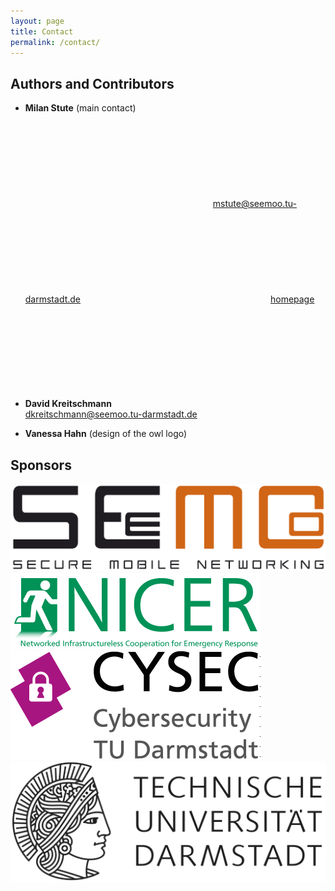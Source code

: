 ```yaml
---
layout: page
title: Contact
permalink: /contact/
---
```


## Authors and Contributors

* **Milan Stute** (main contact)
<a href="mailto:mstute@seemoo.tu-darmstadt.de"><svg class="svg-icon"><use xlink:href="{{ '/assets/files.svg#envelope' | relative_url }}"></use></svg>mstute@seemoo.tu-darmstadt.de</a>
<a href="https://www.seemoo.tu-darmstadt.de/team/milan-stute"><svg class="svg-icon"><use xlink:href="{{ '/assets/files.svg#home' | relative_url }}"></use></svg>homepage</a>

* **David Kreitschmann**
<a href="mailto:dkreitschmann@seemoo.tu-darmstadt.de"><svg class="svg-icon"><use xlink:href="{{ '/assets/files.svg#envelope' | relative_url }}"></use></svg>dkreitschmann@seemoo.tu-darmstadt.de</a>

* **Vanessa Hahn** (design of the owl logo)

## Sponsors

<a href="https://seemoo.tu-darmstadt.de"><img class="poweredby-logo" alt="Secure Mobile Networking Lab" src="/assets/logos/seemoo.png"></a>
<a href="https://nicer.tu-darmstadt.de"><img class="poweredby-logo" alt="NICER" src="/assets/logos/nicer.png"></a>
<a href="https://www.cysec.tu-darmstadt.de"><img class="poweredby-logo" alt="CYSEC" src="/assets/logos/cysec.png"></a>
<a href="https://www.tu-darmstadt.de"><img class="poweredby-logo" alt="TU Darmstadt" src="/assets/logos/tud.png"></a>
